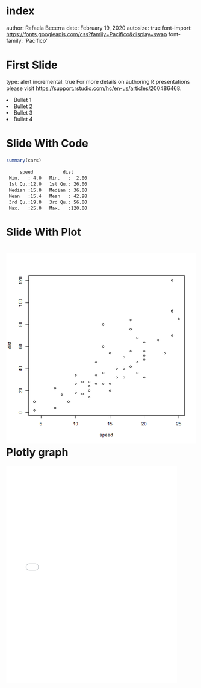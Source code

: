 index
========================================================
author: Rafaela Becerra
date: February 19, 2020
autosize: true
font-import: https://fonts.googleapis.com/css?family=Pacifico&display=swap
font-family: 'Pacifico' 

<!--https://rafaelab1227.github.io/Rpresentation/#/-->

First Slide
========================================================
type: alert
incremental: true
For more details on authoring R presentations please visit <https://support.rstudio.com/hc/en-us/articles/200486468>.

<li class="fragment" fade-in" data-fragment-index="3"> Bullet 1</li>
<li class="fragment" fade-in" data-fragment-index="1">Bullet 2
<li class="fragment" fade-out" data-fragment-index="2">Bullet 3
<li class="fragment" fade-in" data-fragment-index="4">Bullet 4

Slide With Code
========================================================


```r
summary(cars)
```

```
     speed           dist       
 Min.   : 4.0   Min.   :  2.00  
 1st Qu.:12.0   1st Qu.: 26.00  
 Median :15.0   Median : 36.00  
 Mean   :15.4   Mean   : 42.98  
 3rd Qu.:19.0   3rd Qu.: 56.00  
 Max.   :25.0   Max.   :120.00  
```

Slide With Plot
========================================================

![plot of chunk unnamed-chunk-2](index-figure/unnamed-chunk-2-1.png)
Plotly graph
========================================================



<style>
  .p_iframe iframe {
    width:90%;
    height:576px;
}
</style>

<div class="p_iframe">
<iframe frameborder="0" seamless='seamless' scrolling=no src="plotly.html"></iframe>
</div>



